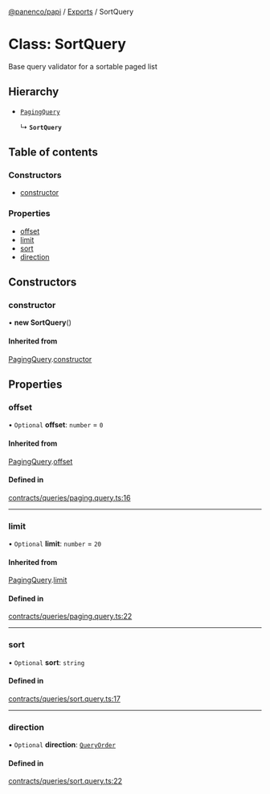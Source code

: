 [@panenco/papi](../README.md) / [Exports](../modules.md) / SortQuery

# Class: SortQuery

Base query validator for a sortable paged list

## Hierarchy

- [`PagingQuery`](PagingQuery.md)

  ↳ **`SortQuery`**

## Table of contents

### Constructors

- [constructor](SortQuery.md#constructor)

### Properties

- [offset](SortQuery.md#offset)
- [limit](SortQuery.md#limit)
- [sort](SortQuery.md#sort)
- [direction](SortQuery.md#direction)

## Constructors

### constructor

• **new SortQuery**()

#### Inherited from

[PagingQuery](PagingQuery.md).[constructor](PagingQuery.md#constructor)

## Properties

### offset

• `Optional` **offset**: `number` = `0`

#### Inherited from

[PagingQuery](PagingQuery.md).[offset](PagingQuery.md#offset)

#### Defined in

[contracts/queries/paging.query.ts:16](https://github.com/Panenco/papi/blob/f81f929/src/contracts/queries/paging.query.ts#L16)

___

### limit

• `Optional` **limit**: `number` = `20`

#### Inherited from

[PagingQuery](PagingQuery.md).[limit](PagingQuery.md#limit)

#### Defined in

[contracts/queries/paging.query.ts:22](https://github.com/Panenco/papi/blob/f81f929/src/contracts/queries/paging.query.ts#L22)

___

### sort

• `Optional` **sort**: `string`

#### Defined in

[contracts/queries/sort.query.ts:17](https://github.com/Panenco/papi/blob/f81f929/src/contracts/queries/sort.query.ts#L17)

___

### direction

• `Optional` **direction**: [`QueryOrder`](../enums/QueryOrder.md)

#### Defined in

[contracts/queries/sort.query.ts:22](https://github.com/Panenco/papi/blob/f81f929/src/contracts/queries/sort.query.ts#L22)
